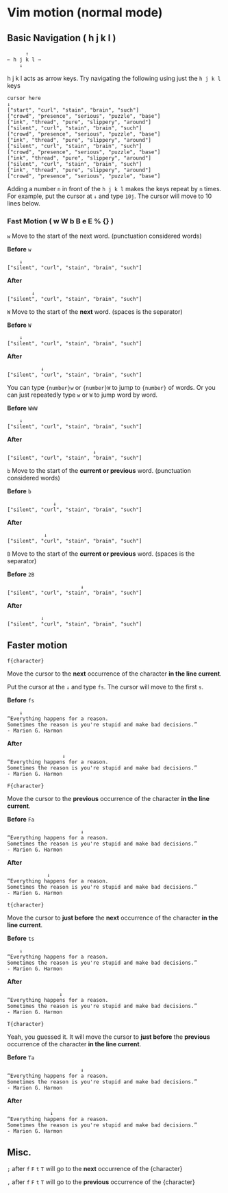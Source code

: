 # Vim motion (normal mode)

## Basic Navigation ( h j k l )

          ↑ 
    ← h j k l →
        ↓

h j k l acts as arrow keys. Try navigating the following using just the `h j k l` keys

```
cursor here
↓
["start", "curl", "stain", "brain", "such"]
["crowd", "presence", "serious", "puzzle", "base"]
["ink", "thread", "pure", "slippery", "around"]
["silent", "curl", "stain", "brain", "such"]
["crowd", "presence", "serious", "puzzle", "base"]
["ink", "thread", "pure", "slippery", "around"]
["silent", "curl", "stain", "brain", "such"]
["crowd", "presence", "serious", "puzzle", "base"]
["ink", "thread", "pure", "slippery", "around"]
["silent", "curl", "stain", "brain", "such"]
["ink", "thread", "pure", "slippery", "around"]
["crowd", "presence", "serious", "puzzle", "base"]
```

Adding a number `n` in front of the `h j k l` makes the keys repeat by `n` times. For example, put the cursor at
`↓` and type `10j`. The cursor will move to 10 lines below.

### Fast Motion ( w W b B e E % {} )

`w` Move to the start of the next word. (punctuation considered words)

**Before** `w`
```
    ↓
["silent", "curl", "stain", "brain", "such"]
```

**After**
```
        ↓
["silent", "curl", "stain", "brain", "such"]
```

`W` Move to the start of the **next** word. (spaces is the separator)

**Before** `W`
```
    ↓
["silent", "curl", "stain", "brain", "such"]
```

**After**
```
           ↓
["silent", "curl", "stain", "brain", "such"]
```

You can type `{number}w` or `{number}W` to jump to `{number}` of words. Or you can just repeatedly type `w` or `W` to jump word by word.

**Before** `WWW`
```
    ↓
["silent", "curl", "stain", "brain", "such"]
```

**After**
```
                            ↓
["silent", "curl", "stain", "brain", "such"]
```

`b` Move to the start of the **current or previous** word. (punctuation considered words)

**Before** `b`
```
               ↓
["silent", "curl", "stain", "brain", "such"]
```

**After**
```
            ↓
["silent", "curl", "stain", "brain", "such"]
```

`B` Move to the start of the **current or previous** word. (spaces is the separator)

**Before** `2B`
```
                        ↓
["silent", "curl", "stain", "brain", "such"]
```

**After**
```
           ↓
["silent", "curl", "stain", "brain", "such"]
```

## Faster motion

`f{character}`

Move the cursor to the **next** occurrence of the character **in the line current**.

Put the cursor at the `↓` and type `fs`. The cursor will move to the first `s`.

**Before** `fs`
```
    ↓
“Everything happens for a reason. 
Sometimes the reason is you're stupid and make bad decisions.”
- Marion G. Harmon
```

**After**
```
                  ↓
“Everything happens for a reason. 
Sometimes the reason is you're stupid and make bad decisions.”
- Marion G. Harmon
```

`F{character}`

Move the cursor to the **previous** occurrence of the character **in the line current**.

**Before** `Fa`
```
                        ↓
“Everything happens for a reason. 
Sometimes the reason is you're stupid and make bad decisions.”
- Marion G. Harmon
```

**After**
```
             ↓
“Everything happens for a reason. 
Sometimes the reason is you're stupid and make bad decisions.”
- Marion G. Harmon
```

`t{character}`

Move the cursor to **just before** the **next** occurrence of the character **in the line current**.

**Before** `ts`
```
    ↓
“Everything happens for a reason. 
Sometimes the reason is you're stupid and make bad decisions.”
- Marion G. Harmon
```

**After**
```
                 ↓
“Everything happens for a reason. 
Sometimes the reason is you're stupid and make bad decisions.”
- Marion G. Harmon
```

`T{character}`

Yeah, you guessed it. It will move the cursor to **just before** the **previous** occurrence of the character **in the line current**.

**Before** `Ta`
```
                        ↓
“Everything happens for a reason. 
Sometimes the reason is you're stupid and make bad decisions.”
- Marion G. Harmon
```

**After**
```
              ↓
“Everything happens for a reason. 
Sometimes the reason is you're stupid and make bad decisions.”
- Marion G. Harmon
```

## Misc.

`;`  after `f` `F` `t` `T` will go to the **next** occurrence of the {character}

`,`  after `f` `F` `t` `T` will go to the **previous** occurrence of the {character}
